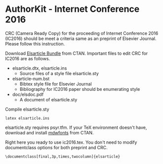 # AuthorKit - Internet Conference 2016
CRC (Camera Ready Copy) for the proceeding of Internet Conference 2016 (IC2016) should be meet a criteria same as an preprint of Elsevier Journal. Please follow this instruction.

Download [Elsarticle Bundle](http://www.ctan.org/tex-archive/macros/latex/contrib/elsarticle) from CTAN.
Important files to edit CRC for IC2016 are as follows.
* elsarticle.dtx, elsarticle.ins
  * Source files of a style file elsarticle.sty
* elsarticle-num.bst
  * Bibtex style file for Elsevier Journal
  * Bibliography for IC2016 paper should be enumerating style
* doc/elsdoc.pdf
  * A document of elsarticle.sty

Compile elsarticle.sty
```
latex elsarticle.ins
```

elsarticle.sty requires psyr.tfm. If your TeX environment doesn't have, download and install [mdwfonts](https://www.ctan.org/tex-archive/macros/latex/contrib/mdwfonts?lang=en) from CTAN.

Right here you ready to use ic2016.tex.
You don't need to modify documentclass options for both preprint and CRC.
```
\documentclass[final,3p,times,twocolumn]{elsarticle}
```
